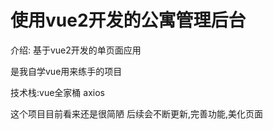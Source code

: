 # 使用vue2开发的公寓管理后台
介绍:
基于vue2开发的单页面应用 

是我自学vue用来练手的项目 

技术栈:vue全家桶 axios 

这个项目目前看来还是很简陋 后续会不断更新,完善功能,美化页面
